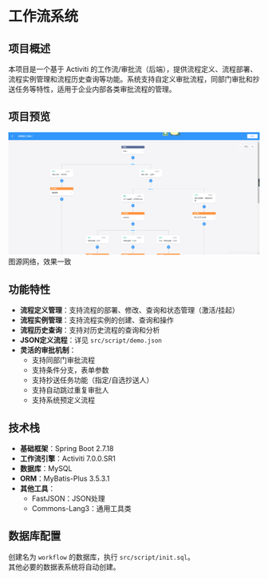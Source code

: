 # 工作流系统

## 项目概述

本项目是一个基于 Activiti 的工作流/审批流（后端），提供流程定义、流程部署、流程实例管理和流程历史查询等功能。系统支持自定义审批流程，同部门审批和抄送任务等特性，适用于企业内部各类审批流程的管理。  

## 项目预览

![工作流系统界面](src/script/demo.png)
图源网络，效果一致

## 功能特性

- **流程定义管理**：支持流程的部署、修改、查询和状态管理（激活/挂起）
- **流程实例管理**：支持流程实例的创建、查询和操作
- **流程历史查询**：支持对历史流程的查询和分析
- **JSON定义流程**：详见 `src/script/demo.json`
- **灵活的审批机制**：
  - 支持同部门审批流程
  - 支持条件分支，表单参数
  - 支持抄送任务功能（指定/自选抄送人）
  - 支持自动跳过重复审批人
  - 支持系统预定义流程

## 技术栈

- **基础框架**：Spring Boot 2.7.18
- **工作流引擎**：Activiti 7.0.0.SR1
- **数据库**：MySQL
- **ORM**：MyBatis-Plus 3.5.3.1
- **其他工具**：
  - FastJSON：JSON处理
  - Commons-Lang3：通用工具类

## 数据库配置

创建名为 `workflow` 的数据库，执行 `src/script/init.sql`。  
其他必要的数据表系统将自动创建。
